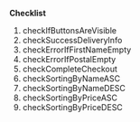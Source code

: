 **Checklist**
1. checkIfButtonsAreVisible
2. checkSuccessDeliveryInfo
3. checkErrorIfFirstNameEmpty
4. checkErrorIfPostalEmpty
5. checkCompleteCheckout
6. checkSortingByNameASC
7. checkSortingByNameDESC
8. checkSortingByPriceASC
9. checkSortingByPriceDESC
